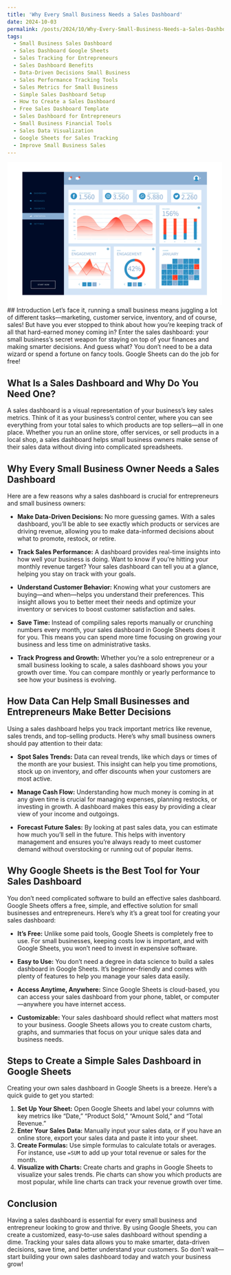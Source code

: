 ```yaml
---
title: 'Why Every Small Business Needs a Sales Dashboard'
date: 2024-10-03
permalink: /posts/2024/10/Why-Every-Small-Business-Needs-a-Sales-Dashboard/
tags:
  - Small Business Sales Dashboard
  - Sales Dashboard Google Sheets
  - Sales Tracking for Entrepreneurs
  - Sales Dashboard Benefits
  - Data-Driven Decisions Small Business
  - Sales Performance Tracking Tools
  - Sales Metrics for Small Business
  - Simple Sales Dashboard Setup
  - How to Create a Sales Dashboard
  - Free Sales Dashboard Template
  - Sales Dashboard for Entrepreneurs
  - Small Business Financial Tools
  - Sales Data Visualization
  - Google Sheets for Sales Tracking
  - Improve Small Business Sales
---
```

<img src="/images/dashboardgraph.jpg" alt="Small business needs dashboard" style="width:500px;" />
## Introduction
Let’s face it, running a small business means juggling a lot of different tasks—marketing, customer service, inventory, and of course, sales! But have you ever stopped to think about how you’re keeping track of all that hard-earned money coming in? Enter the sales dashboard: your small business’s secret weapon for staying on top of your finances and making smarter decisions. And guess what? You don’t need to be a data wizard or spend a fortune on fancy tools. Google Sheets can do the job for free!

## What Is a Sales Dashboard and Why Do You Need One?
A sales dashboard is a visual representation of your business’s key sales metrics. Think of it as your business’s control center, where you can see everything from your total sales to which products are top sellers—all in one place. Whether you run an online store, offer services, or sell products in a local shop, a sales dashboard helps small business owners make sense of their sales data without diving into complicated spreadsheets.

## Why Every Small Business Owner Needs a Sales Dashboard
Here are a few reasons why a sales dashboard is crucial for entrepreneurs and small business owners:

- **Make Data-Driven Decisions:** No more guessing games. With a sales dashboard, you’ll be able to see exactly which products or services are driving revenue, allowing you to make data-informed decisions about what to promote, restock, or retire.
  
- **Track Sales Performance:** A dashboard provides real-time insights into how well your business is doing. Want to know if you’re hitting your monthly revenue target? Your sales dashboard can tell you at a glance, helping you stay on track with your goals.
  
- **Understand Customer Behavior:** Knowing what your customers are buying—and when—helps you understand their preferences. This insight allows you to better meet their needs and optimize your inventory or services to boost customer satisfaction and sales.
  
- **Save Time:** Instead of compiling sales reports manually or crunching numbers every month, your sales dashboard in Google Sheets does it for you. This means you can spend more time focusing on growing your business and less time on administrative tasks.
  
- **Track Progress and Growth:** Whether you’re a solo entrepreneur or a small business looking to scale, a sales dashboard shows you your growth over time. You can compare monthly or yearly performance to see how your business is evolving.

## How Data Can Help Small Businesses and Entrepreneurs Make Better Decisions
Using a sales dashboard helps you track important metrics like revenue, sales trends, and top-selling products. Here’s why small business owners should pay attention to their data:

- **Spot Sales Trends:** Data can reveal trends, like which days or times of the month are your busiest. This insight can help you time promotions, stock up on inventory, and offer discounts when your customers are most active.
  
- **Manage Cash Flow:** Understanding how much money is coming in at any given time is crucial for managing expenses, planning restocks, or investing in growth. A dashboard makes this easy by providing a clear view of your income and outgoings.
  
- **Forecast Future Sales:** By looking at past sales data, you can estimate how much you’ll sell in the future. This helps with inventory management and ensures you’re always ready to meet customer demand without overstocking or running out of popular items.

## Why Google Sheets is the Best Tool for Your Sales Dashboard
You don’t need complicated software to build an effective sales dashboard. Google Sheets offers a free, simple, and effective solution for small businesses and entrepreneurs. Here’s why it’s a great tool for creating your sales dashboard:

- **It’s Free:** Unlike some paid tools, Google Sheets is completely free to use. For small businesses, keeping costs low is important, and with Google Sheets, you won’t need to invest in expensive software.
  
- **Easy to Use:** You don’t need a degree in data science to build a sales dashboard in Google Sheets. It’s beginner-friendly and comes with plenty of features to help you manage your sales data easily.
  
- **Access Anytime, Anywhere:** Since Google Sheets is cloud-based, you can access your sales dashboard from your phone, tablet, or computer—anywhere you have internet access.
  
- **Customizable:** Your sales dashboard should reflect what matters most to your business. Google Sheets allows you to create custom charts, graphs, and summaries that focus on your unique sales data and business needs.

## Steps to Create a Simple Sales Dashboard in Google Sheets
Creating your own sales dashboard in Google Sheets is a breeze. Here’s a quick guide to get you started:

1. **Set Up Your Sheet:** Open Google Sheets and label your columns with key metrics like “Date,” “Product Sold,” “Amount Sold,” and “Total Revenue.”
2. **Enter Your Sales Data:** Manually input your sales data, or if you have an online store, export your sales data and paste it into your sheet.
3. **Create Formulas:** Use simple formulas to calculate totals or averages. For instance, use `=SUM` to add up your total revenue or sales for the month.
4. **Visualize with Charts:** Create charts and graphs in Google Sheets to visualize your sales trends. Pie charts can show you which products are most popular, while line charts can track your revenue growth over time.

## Conclusion
Having a sales dashboard is essential for every small business and entrepreneur looking to grow and thrive. By using Google Sheets, you can create a customized, easy-to-use sales dashboard without spending a dime. Tracking your sales data allows you to make smarter, data-driven decisions, save time, and better understand your customers. So don’t wait—start building your own sales dashboard today and watch your business grow!
